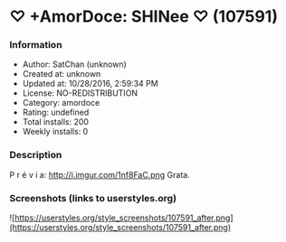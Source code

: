 # ♡ +AmorDoce: SHINee ♡ (107591)

### Information
- Author: SatChan (unknown)
- Created at: unknown
- Updated at: 10/28/2016, 2:59:34 PM
- License: NO-REDISTRIBUTION
- Category: amordoce
- Rating: undefined
- Total installs: 200
- Weekly installs: 0


### Description
P r é v i a: http://i.imgur.com/1nf8FaC.png
Grata.


### Screenshots (links to userstyles.org)
![https://userstyles.org/style_screenshots/107591_after.png](https://userstyles.org/style_screenshots/107591_after.png)


